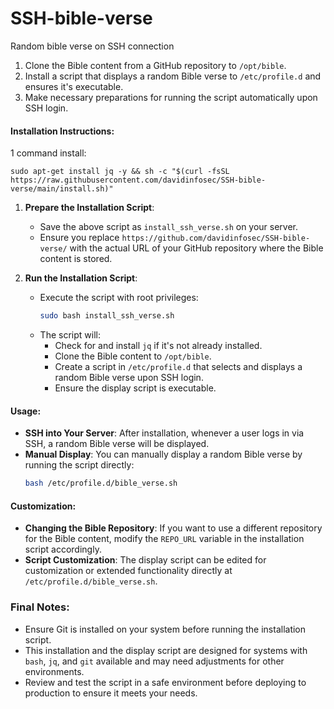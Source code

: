 # SSH-bible-verse
Random bible verse on SSH connection

1. Clone the Bible content from a GitHub repository to `/opt/bible`.
2. Install a script that displays a random Bible verse to `/etc/profile.d` and ensures it's executable.
3. Make necessary preparations for running the script automatically upon SSH login.

#### Installation Instructions:

1 command install:
```
sudo apt-get install jq -y && sh -c "$(curl -fsSL https://raw.githubusercontent.com/davidinfosec/SSH-bible-verse/main/install.sh)"
```


1. **Prepare the Installation Script**: 
   - Save the above script as `install_ssh_verse.sh` on your server.
   - Ensure you replace `https://github.com/davidinfosec/SSH-bible-verse/` with the actual URL of your GitHub repository where the Bible content is stored.

2. **Run the Installation Script**:
   - Execute the script with root privileges:
     ```bash
     sudo bash install_ssh_verse.sh
     ```
   - The script will:
     - Check for and install `jq` if it's not already installed.
     - Clone the Bible content to `/opt/bible`.
     - Create a script in `/etc/profile.d` that selects and displays a random Bible verse upon SSH login.
     - Ensure the display script is executable.

#### Usage:

- **SSH into Your Server**: After installation, whenever a user logs in via SSH, a random Bible verse will be displayed.
- **Manual Display**: You can manually display a random Bible verse by running the script directly:
  ```bash
  bash /etc/profile.d/bible_verse.sh
  ```

#### Customization:

- **Changing the Bible Repository**: If you want to use a different repository for the Bible content, modify the `REPO_URL` variable in the installation script accordingly.
- **Script Customization**: The display script can be edited for customization or extended functionality directly at `/etc/profile.d/bible_verse.sh`.

### Final Notes:

- Ensure Git is installed on your system before running the installation script.
- This installation and the display script are designed for systems with `bash`, `jq`, and `git` available and may need adjustments for other environments.
- Review and test the script in a safe environment before deploying to production to ensure it meets your needs.
